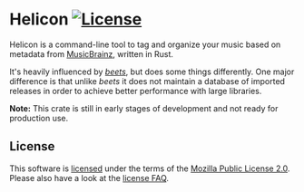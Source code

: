 # Helicon [![License][license-badge]][license]

Helicon is a command-line tool to tag and organize your music based on metadata
from [MusicBrainz][musicbrainz], written in Rust.

It's heavily influenced by [*beets*][beets], but does some things differently.
One major difference is that unlike *beets* it does not maintain a database of
imported releases in order to achieve better performance with large libraries.

**Note:** This crate is still in early stages of development and not ready for
production use.

## License

This software is [licensed][license] under the terms of the [Mozilla Public License
2.0](https://www.mozilla.org/en-US/MPL/2.0/). Please also have a look at the
[license FAQ](https://www.mozilla.org/en-US/MPL/2.0/FAQ/).

[beets]: https://beets.io/
[musicbrainz]: https://musicbrainz.org/
[license]: https://github.com/Holzhaus/helicon/blob/main/COPYING
[license-badge]: https://img.shields.io/github/license/Holzhaus/helicon
